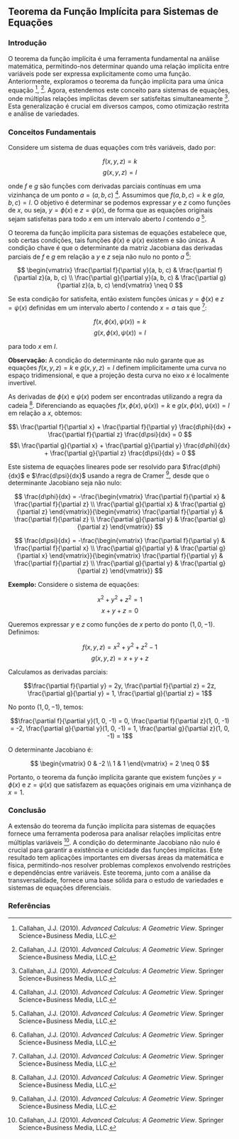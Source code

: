 ## Teorema da Função Implícita para Sistemas de Equações

### Introdução
O teorema da função implícita é uma ferramenta fundamental na análise matemática, permitindo-nos determinar quando uma relação implícita entre variáveis pode ser expressa explicitamente como uma função. Anteriormente, exploramos o teorema da função implícita para uma única equação [^6.1], [^6.4]. Agora, estendemos este conceito para sistemas de equações, onde múltiplas relações implícitas devem ser satisfeitas simultaneamente [^Abstract]. Esta generalização é crucial em diversos campos, como otimização restrita e análise de variedades.

### Conceitos Fundamentais
Considere um sistema de duas equações com três variáveis, dado por:

$$f(x, y, z) = k$$
$$g(x, y, z) = l$$

onde $f$ e $g$ são funções com derivadas parciais contínuas em uma vizinhança de um ponto $a = (a, b, c)$ [^Corollary 6.11]. Assumimos que $f(a, b, c) = k$ e $g(a, b, c) = l$. O objetivo é determinar se podemos expressar $y$ e $z$ como funções de $x$, ou seja, $y = \phi(x)$ e $z = \psi(x)$, de forma que as equações originais sejam satisfeitas para todo $x$ em um intervalo aberto $I$ contendo $a$ [^Corollary 6.11].

O teorema da função implícita para sistemas de equações estabelece que, sob certas condições, tais funções $\phi(x)$ e $\psi(x)$ existem e são únicas. A condição chave é que o determinante da matriz Jacobiana das derivadas parciais de $f$ e $g$ em relação a $y$ e $z$ seja não nulo no ponto $a$ [^Corollary 6.11]:

$$
\begin{vmatrix}
\frac{\partial f}{\partial y}(a, b, c) & \frac{\partial f}{\partial z}(a, b, c) \\
\frac{\partial g}{\partial y}(a, b, c) & \frac{\partial g}{\partial z}(a, b, c)
\end{vmatrix} \neq 0
$$

Se esta condição for satisfeita, então existem funções únicas $y = \phi(x)$ e $z = \psi(x)$ definidas em um intervalo aberto $I$ contendo $x = a$ tais que [^Corollary 6.11]:

$$f(x, \phi(x), \psi(x)) = k$$
$$g(x, \phi(x), \psi(x)) = l$$

para todo $x$ em $I$.

**Observação:** A condição do determinante não nulo garante que as equações $f(x, y, z) = k$ e $g(x, y, z) = l$ definem implicitamente uma curva no espaço tridimensional, e que a projeção desta curva no eixo $x$ é localmente invertível.

As derivadas de $\phi(x)$ e $\psi(x)$ podem ser encontradas utilizando a regra da cadeia [^Corollary 6.11]. Diferenciando as equações $f(x, \phi(x), \psi(x)) = k$ e $g(x, \phi(x), \psi(x)) = l$ em relação a $x$, obtemos:

$$\
\frac{\partial f}{\partial x} + \frac{\partial f}{\partial y} \frac{d\phi}{dx} + \frac{\partial f}{\partial z} \frac{d\psi}{dx} = 0
$$
$$\
\frac{\partial g}{\partial x} + \frac{\partial g}{\partial y} \frac{d\phi}{dx} + \frac{\partial g}{\partial z} \frac{d\psi}{dx} = 0
$$

Este sistema de equações lineares pode ser resolvido para $\frac{d\phi}{dx}$ e $\frac{d\psi}{dx}$ usando a regra de Cramer [^Corollary 6.11], desde que o determinante Jacobiano seja não nulo:

$$
\frac{d\phi}{dx} = -\frac{\begin{vmatrix}
\frac{\partial f}{\partial x} & \frac{\partial f}{\partial z} \\
\frac{\partial g}{\partial x} & \frac{\partial g}{\partial z}
\end{vmatrix}}{\begin{vmatrix}
\frac{\partial f}{\partial y} & \frac{\partial f}{\partial z} \\
\frac{\partial g}{\partial y} & \frac{\partial g}{\partial z}
\end{vmatrix}}
$$

$$
\frac{d\psi}{dx} = -\frac{\begin{vmatrix}
\frac{\partial f}{\partial y} & \frac{\partial f}{\partial x} \\
\frac{\partial g}{\partial y} & \frac{\partial g}{\partial x}
\end{vmatrix}}{\begin{vmatrix}
\frac{\partial f}{\partial y} & \frac{\partial f}{\partial z} \\
\frac{\partial g}{\partial y} & \frac{\partial g}{\partial z}
\end{vmatrix}}
$$

**Exemplo:**
Considere o sistema de equações:

$$x^2 + y^2 + z^2 = 1$$
$$x + y + z = 0$$

Queremos expressar $y$ e $z$ como funções de $x$ perto do ponto $(1, 0, -1)$. Definimos:

$$f(x, y, z) = x^2 + y^2 + z^2 - 1$$
$$g(x, y, z) = x + y + z$$

Calculamos as derivadas parciais:

$$\frac{\partial f}{\partial y} = 2y, \frac{\partial f}{\partial z} = 2z, \frac{\partial g}{\partial y} = 1, \frac{\partial g}{\partial z} = 1$$

No ponto $(1, 0, -1)$, temos:

$$\frac{\partial f}{\partial y}(1, 0, -1) = 0, \frac{\partial f}{\partial z}(1, 0, -1) = -2, \frac{\partial g}{\partial y}(1, 0, -1) = 1, \frac{\partial g}{\partial z}(1, 0, -1) = 1$$

O determinante Jacobiano é:

$$
\begin{vmatrix}
0 & -2 \\
1 & 1
\end{vmatrix} = 2 \neq 0
$$

Portanto, o teorema da função implícita garante que existem funções $y = \phi(x)$ e $z = \psi(x)$ que satisfazem as equações originais em uma vizinhança de $x = 1$.

### Conclusão
A extensão do teorema da função implícita para sistemas de equações fornece uma ferramenta poderosa para analisar relações implícitas entre múltiplas variáveis [^Corollary 6.11]. A condição do determinante Jacobiano não nulo é crucial para garantir a existência e unicidade das funções implícitas. Este resultado tem aplicações importantes em diversas áreas da matemática e física, permitindo-nos resolver problemas complexos envolvendo restrições e dependências entre variáveis. Este teorema, junto com a análise da transversalidade, fornece uma base sólida para o estudo de variedades e sistemas de equações diferenciais.

### Referências
[^Abstract]: Callahan, J.J. (2010). *Advanced Calculus: A Geometric View*. Springer Science+Business Media, LLC.
[^6.1]: Callahan, J.J. (2010). *Advanced Calculus: A Geometric View*. Springer Science+Business Media, LLC.
[^6.4]: Callahan, J.J. (2010). *Advanced Calculus: A Geometric View*. Springer Science+Business Media, LLC.
[^Corollary 6.11]: Callahan, J.J. (2010). *Advanced Calculus: A Geometric View*. Springer Science+Business Media, LLC.
<!-- END -->